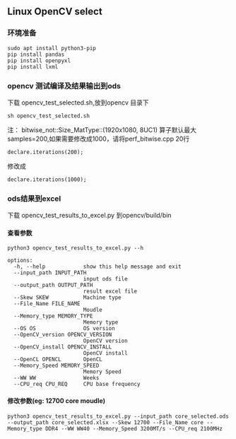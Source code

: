 ## Linux OpenCV select
### 环境准备
```
sudo apt install python3-pip
pip install pandas
pip install openpyxl
pip install lxml
```
### opencv 测试编译及结果输出到ods
下载 opencv_test_selected.sh,放到opencv 目录下
```
sh opencv_test_selected.sh
```
注： bitwise_not::Size_MatType::(1920x1080, 8UC1) 算子默认最大samples=200,如果需要修改成1000，请将perf_bitwise.cpp 20行
```
declare.iterations(200);
```
修改成
```
declare.iterations(1000);
```

### ods结果到excel
下载 opencv_test_results_to_excel.py 到opencv/build/bin

#### 查看参数
```
python3 opencv_test_results_to_excel.py --h

options:
  -h, --help            show this help message and exit
  --input_path INPUT_PATH
                        input ods file
  --output_path OUTPUT_PATH
                        result excel file
  --Skew SKEW           Machine type
  --File_Name FILE_NAME
                        Moudle
  --Memory_type MEMORY_TYPE
                        Memory type
  --OS OS               OS version
  --OpenCV_version OPENCV_VERSION
                        OpenCV version
  --OpenCV_install OPENCV_INSTALL
                        OpenCV install
  --OpenCL OPENCL       OpenCL
  --Memory_Speed MEMORY_SPEED
                        Memory Speed
  --WW WW               Weeks
  --CPU_req CPU_REQ     CPU base frequency
```


#### 修改参数(eg: 12700 core moudle)
```
python3 opencv_test_results_to_excel.py --input_path core_selected.ods --output_path core_selected.xlsx --Skew 12700 --File_Name core --Memory_type DDR4 --WW WW40 --Memory_Speed 3200MT/s --CPU_req 2100MHz
```

